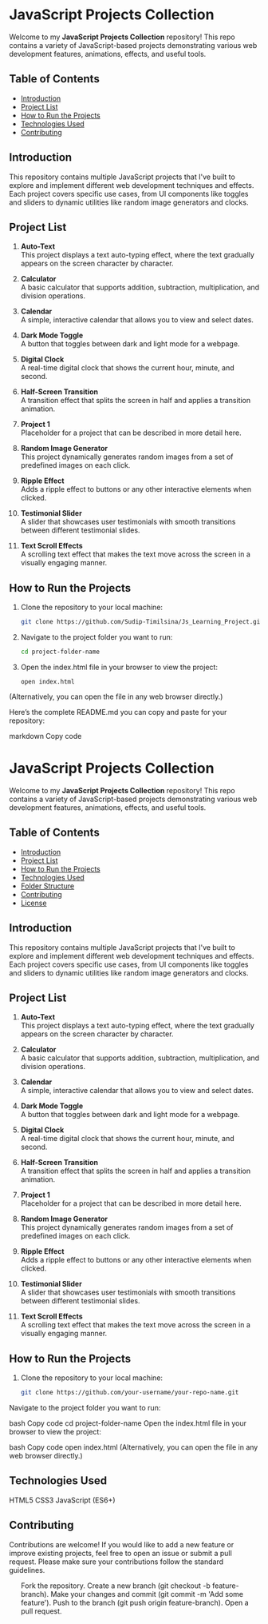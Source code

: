 # JavaScript Projects Collection

Welcome to my **JavaScript Projects Collection** repository! This repo contains a variety of JavaScript-based projects demonstrating various web development features, animations, effects, and useful tools.

## Table of Contents

- [Introduction](#introduction)
- [Project List](#project-list)
- [How to Run the Projects](#how-to-run-the-projects)
- [Technologies Used](#technologies-used)
- [Contributing](#contributing)


## Introduction

This repository contains multiple JavaScript projects that I've built to explore and implement different web development techniques and effects. Each project covers specific use cases, from UI components like toggles and sliders to dynamic utilities like random image generators and clocks.

## Project List

1. **Auto-Text**  
   This project displays a text auto-typing effect, where the text gradually appears on the screen character by character.

2. **Calculator**  
   A basic calculator that supports addition, subtraction, multiplication, and division operations.

3. **Calendar**  
   A simple, interactive calendar that allows you to view and select dates.

4. **Dark Mode Toggle**  
   A button that toggles between dark and light mode for a webpage.

5. **Digital Clock**  
   A real-time digital clock that shows the current hour, minute, and second.

6. **Half-Screen Transition**  
   A transition effect that splits the screen in half and applies a transition animation.

7. **Project 1**  
   Placeholder for a project that can be described in more detail here.

8. **Random Image Generator**  
   This project dynamically generates random images from a set of predefined images on each click.

9. **Ripple Effect**  
   Adds a ripple effect to buttons or any other interactive elements when clicked.

10. **Testimonial Slider**  
    A slider that showcases user testimonials with smooth transitions between different testimonial slides.

11. **Text Scroll Effects**  
    A scrolling text effect that makes the text move across the screen in a visually engaging manner.

## How to Run the Projects

1. Clone the repository to your local machine:
   ```bash
   git clone https://github.com/Sudip-Timilsina/Js_Learning_Project.git
2. Navigate to the project folder you want to run:
   ```bash
   cd project-folder-name
3. Open the index.html file in your browser to view the project:
   ```bsah
   open index.html
(Alternatively, you can open the file in any web browser directly.)


Here’s the complete README.md you can copy and paste for your repository:

markdown
Copy code
# JavaScript Projects Collection

Welcome to my **JavaScript Projects Collection** repository! This repo contains a variety of JavaScript-based projects demonstrating various web development features, animations, effects, and useful tools.

## Table of Contents

- [Introduction](#introduction)
- [Project List](#project-list)
- [How to Run the Projects](#how-to-run-the-projects)
- [Technologies Used](#technologies-used)
- [Folder Structure](#folder-structure)
- [Contributing](#contributing)
- [License](#license)

## Introduction

This repository contains multiple JavaScript projects that I've built to explore and implement different web development techniques and effects. Each project covers specific use cases, from UI components like toggles and sliders to dynamic utilities like random image generators and clocks.

## Project List

1. **Auto-Text**  
   This project displays a text auto-typing effect, where the text gradually appears on the screen character by character.

2. **Calculator**  
   A basic calculator that supports addition, subtraction, multiplication, and division operations.

3. **Calendar**  
   A simple, interactive calendar that allows you to view and select dates.

4. **Dark Mode Toggle**  
   A button that toggles between dark and light mode for a webpage.

5. **Digital Clock**  
   A real-time digital clock that shows the current hour, minute, and second.

6. **Half-Screen Transition**  
   A transition effect that splits the screen in half and applies a transition animation.

7. **Project 1**  
   Placeholder for a project that can be described in more detail here.

8. **Random Image Generator**  
   This project dynamically generates random images from a set of predefined images on each click.

9. **Ripple Effect**  
   Adds a ripple effect to buttons or any other interactive elements when clicked.

10. **Testimonial Slider**  
    A slider that showcases user testimonials with smooth transitions between different testimonial slides.

11. **Text Scroll Effects**  
    A scrolling text effect that makes the text move across the screen in a visually engaging manner.

## How to Run the Projects

1. Clone the repository to your local machine:
   ```bash
   git clone https://github.com/your-username/your-repo-name.git
Navigate to the project folder you want to run:

bash
Copy code
cd project-folder-name
Open the index.html file in your browser to view the project:

bash
Copy code
open index.html
(Alternatively, you can open the file in any web browser directly.)

## Technologies Used
HTML5
CSS3
JavaScript (ES6+)

## Contributing
Contributions are welcome! If you would like to add a new feature or improve existing projects, feel free to open an issue or submit a pull request. Please make sure your contributions follow the standard guidelines.
<ul>
Fork the repository.
Create a new branch (git checkout -b feature-branch).
Make your changes and commit (git commit -m 'Add some feature').
Push to the branch (git push origin feature-branch).
Open a pull request.</ul>
